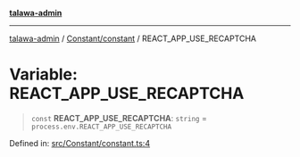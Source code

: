 [**talawa-admin**](../../../README.md)

***

[talawa-admin](../../../README.md) / [Constant/constant](../README.md) / REACT\_APP\_USE\_RECAPTCHA

# Variable: REACT\_APP\_USE\_RECAPTCHA

> `const` **REACT\_APP\_USE\_RECAPTCHA**: `string` = `process.env.REACT_APP_USE_RECAPTCHA`

Defined in: [src/Constant/constant.ts:4](https://github.com/gautam-divyanshu/talawa-admin/blob/cfee07d9592eee1569f258baf49181c393e48f1b/src/Constant/constant.ts#L4)
